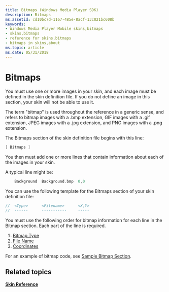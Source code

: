 ```yaml
---
title: Bitmaps (Windows Media Player SDK)
description: Bitmaps
ms.assetid: cd10bc7d-1167-485e-8acf-13c021bc608b
keywords:
- Windows Media Player Mobile skins,bitmaps
- skins,bitmaps
- reference for skins,bitmaps
- bitmaps in skins,about
ms.topic: article
ms.date: 05/31/2018
---
```


# Bitmaps

You must use one or more images in your skin, and each image must be defined in the skin definition file. If you do not define an image in this section, your skin will not be able to use it.

The term "bitmap" is used throughout the reference in a generic sense, and refers to bitmap images with a .bmp extension, GIF images with a .gif extension, JPEG images with a .jpg extension, and PNG images with a .png extension.

The Bitmaps section of the skin definition file begins with this line:


```C++
[ Bitmaps ]

```



You then must add one or more lines that contain information about each of the images in your skin.

A typical line might be:


```C++
    Background  Background.bmp  0,0

```



You can use the following template for the Bitmaps section of your skin definition file:


```C++
//  <Type>      <Filename>      <X,Y>
//  ------      -----------     -----

```



You must use the following order for bitmap information for each line in the Bitmap section. Each part of the line is required.

1.  [Bitmap Type](bitmap-type.md)
2.  [File Name](file-name.md)
3.  [Coordinates](coordinates.md)

For an example of bitmap code, see [Sample Bitmap Section](sample-bitmap-section.md).

## Related topics

<dl> <dt>

[**Skin Reference**](skin-reference.md)
</dt> </dl>

 

 




